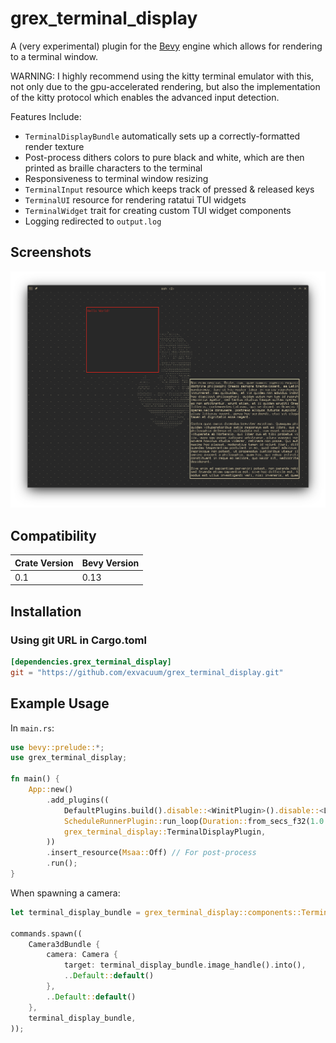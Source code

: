 # grex_terminal_display


A (very experimental) plugin for the [Bevy](https://bevyengine.org) engine which allows for rendering to a terminal window.

WARNING: I highly recommend using the kitty terminal emulator with this, not only due to the gpu-accelerated rendering, but also the implementation of the kitty protocol which enables the advanced input detection.

Features Include:
- `TerminalDisplayBundle` automatically sets up a correctly-formatted render texture
- Post-process dithers colors to pure black and white, which are then printed as braille characters to the terminal
- Responsiveness to terminal window resizing
- `TerminalInput` resource which keeps track of pressed & released keys
- `TerminalUI` resource for rendering ratatui TUI widgets
- `TerminalWidget` trait for creating custom TUI widget components
- Logging redirected to `output.log`

## Screenshots
![](./doc/screenshot.png)
## Compatibility

| Crate Version | Bevy Version |
|---            |---           |
| 0.1           | 0.13         |

## Installation

### Using git URL in Cargo.toml
```toml
[dependencies.grex_terminal_display]
git = "https://github.com/exvacuum/grex_terminal_display.git"
```

## Example Usage

In `main.rs`:
```rs
use bevy::prelude::*;
use grex_terminal_display;

fn main() {
    App::new()
        .add_plugins((
            DefaultPlugins.build().disable::<WinitPlugin>().disable::<LogPlugin>,
            ScheduleRunnerPlugin::run_loop(Duration::from_secs_f32(1.0 / 60.0)),
            grex_terminal_display::TerminalDisplayPlugin,
        ))
        .insert_resource(Msaa::Off) // For post-process
        .run();
}
```

When spawning a camera:
```rs
let terminal_display_bundle = grex_terminal_display::components::TerminalDisplayBundle::new(3, &asset_server);

commands.spawn((
    Camera3dBundle {
        camera: Camera {
            target: terminal_display_bundle.image_handle().into(),
            ..Default::default()
        },
        ..Default::default()
    },
    terminal_display_bundle,
));
```



